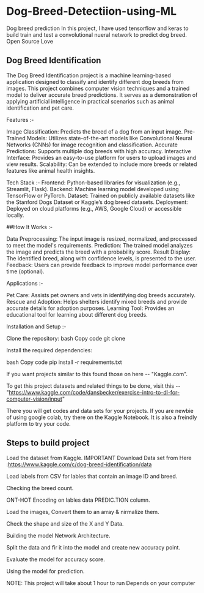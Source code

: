 # Dog-Breed-Detectiion-using-ML
Dog breed prediction
In this project, I have used tensorflow and keras to build train and test a convolutional nueral network to predict dog breed.
Open Source Love

## Dog Breed Identification

The Dog Breed Identification project is a machine learning-based application designed to classify and identify different dog breeds from images. This project combines computer vision techniques and a trained model to deliver accurate breed predictions. It serves as a demonstration of applying artificial intelligence in practical scenarios such as animal identification and pet care.

Features :-

Image Classification: Predicts the breed of a dog from an input image. Pre-Trained Models: Utilizes state-of-the-art models like Convolutional Neural Networks (CNNs) for image recognition and classification. Accurate Predictions: Supports multiple dog breeds with high accuracy. Interactive Interface: Provides an easy-to-use platform for users to upload images and view results. Scalability: Can be extended to include more breeds or related features like animal health insights.

Tech Stack :- Frontend: Python-based libraries for visualization (e.g., Streamlit, Flask). Backend: Machine learning model developed using TensorFlow or PyTorch. Dataset: Trained on publicly available datasets like the Stanford Dogs Dataset or Kaggle’s dog breed datasets. Deployment: Deployed on cloud platforms (e.g., AWS, Google Cloud) or accessible locally.

##How It Works :-

Data Preprocessing: The input image is resized, normalized, and processed to meet the model's requirements. Prediction: The trained model analyzes the image and predicts the breed with a probability score. Result Display: The identified breed, along with confidence levels, is presented to the user. Feedback: Users can provide feedback to improve model performance over time (optional).

Applications :-

Pet Care: Assists pet owners and vets in identifying dog breeds accurately. Rescue and Adoption: Helps shelters identify mixed breeds and provide accurate details for adoption purposes. Learning Tool: Provides an educational tool for learning about different dog breeds.

Installation and Setup :-

Clone the repository: bash Copy code git clone 

Install the required dependencies:

bash Copy code pip install -r requirements.txt

If you want projects similar to this found those on here -- "Kaggle.com".

To get this project datasets and related things to be done, visit this -- "https://www.kaggle.com/code/dansbecker/exercise-intro-to-dl-for-computer-vision/input"

There you will get codes and data sets for your projects. If you are newbie of using google colab, try there on the Kaggle Notebook. It is also a freindly platform to try your code.

## Steps to build project

Load the dataset from Kaggle. IMPORTANT Download Data set from Here :https://www.kaggle.com/c/dog-breed-identification/data

Load labels from CSV for lables that contain an image ID and breed.

Checking the breed count.

ONT-HOT Encoding on lables data PREDIC.TION column.

Load the images, Convert them to an array & nirmalize them.

Check the shape and size of the X and Y Data.

Building the model Network Architecture.

Split the data and fir it into the model and create new accuracy point.

Evaluate the model for accuracy score.

Using the model for prediction.

NOTE: This project will take about 1 hour to run Depends on your computer

